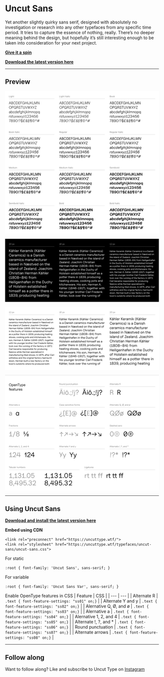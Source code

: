 # Uncut Sans
Yet another slightly quirky sans serif, designed with absolutely no investigation or research into any other typefaces from any specific time period. It tries to capture the essence of nothing, really. There’s no deeper meaning behind the design, but hopefully it’s still interesting enough to be taken into consideration for your next project.

[**Give it a spin**](https://uncuttype.wtf/)

[**Download the latest version here**](https://github.com/kaspernordkvist/uncut_sans/releases/latest)

------

## Preview

![Uncut Sans font preview](/misc/readme/preview_1.png)

![Uncut Sans font preview](/misc/readme/preview_2.png)

![Uncut Sans font preview](/misc/readme/preview_3.png)

![Uncut Sans font preview](/misc/readme/preview_4.png)

------

## Using Uncut Sans

[**Download and install the latest version here**](https://github.com/kaspernordkvist/uncut_sans/releases/latest)


**Embed using CDN**
```
<link rel="preconnect" href="https://uncuttype.wtf/">
<link rel="stylesheet" href="https://uncuttype.wtf/typefaces/uncut-sans/uncut-sans.css">
```

For static
```
:root { font-family: 'Uncut Sans', sans-serif; }
```

For variable
```
:root { font-family: 'Uncut Sans Var', sans-serif; }
```


Enable OpenType features in CSS
| Feature | CSS |
| --- | --- |
| Alternate R | `.text { font-feature-settings: "ss01" on;}` |
| Alternate Y and y | `.text { font-feature-settings: "ss02" on;}` |
| Alernative Q, Ø, and ø | `.text { font-feature-settings: "ss03" on;}` |
| Alernative a | `.text { font-feature-settings: "ss04" on;}` |
| Alernative 1, 2, and 4 | `.text { font-feature-settings: "ss05" on;}` |
| Alternate !, ?, and * | `.text { font-feature-settings: "ss06" on;}` |
| Round punctuation | `.text { font-feature-settings: "ss07" on;}` |
| Alternate arrows | `.text { font-feature-settings: "ss08" on;}` |

------

## Follow along

Want to follow along? Like and subscribe to Uncut Type on [Instagram](https://www.instagram.com/uncuttype/)
